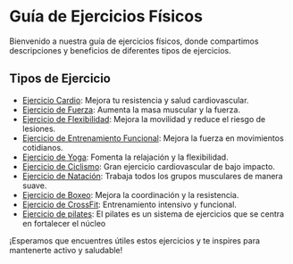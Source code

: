 # Guía de Ejercicios Físicos

Bienvenido a nuestra guía de ejercicios físicos, donde compartimos descripciones y beneficios de diferentes tipos de ejercicios.

## Tipos de Ejercicio

- [Ejercicio Cardio](ejercicio/Cardio.md): Mejora tu resistencia y salud cardiovascular.
- [Ejercicio de Fuerza](ejercicio/fuerza.md): Aumenta la masa muscular y la fuerza.
- [Ejercicio de Flexibilidad](ejercicio/flexibilidad.md): Mejora la movilidad y reduce el riesgo de lesiones.
- [Ejercicio de Entrenamiento Funcional](ejercicio/EntrenamientoF.md): Mejora la fuerza en movimientos cotidianos.
- [Ejercicio de Yoga](ejercicio/yoga.md): Fomenta la relajación y la flexibilidad.
- [Ejercicio de Ciclismo](ejercicio/cilismo.md): Gran ejercicio cardiovascular de bajo impacto.
- [Ejercicio de Natación](ejercicio/Natacion.md): Trabaja todos los grupos musculares de manera suave.
- [Ejercicio de Boxeo](ejercicio/Boxeo.md): Mejora la coordinación y la resistencia.
- [Ejercicio de CrossFit](ejercicio/crossfit.md): Entrenamiento intensivo y funcional.
- [Ejercicio de pilates](ejercicio/pilate.md): El pilates es un sistema de ejercicios que se centra en fortalecer el núcleo

¡Esperamos que encuentres útiles estos ejercicios y te inspires para mantenerte activo y saludable!
